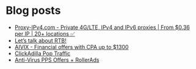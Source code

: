 # Blog posts
<!-- BLOG-POST-LIST:START -->
- [Proxy-IPv4.com - Private 4G/LTE, IPv4 and IPv6 proxies | From $0.36 per IP | 20+ locations ✅](https://afflift.com/f/threads/proxy-ipv4-com-private-4g-lte-ipv4-and-ipv6-proxies-from-0-36-per-ip-20-locations-%E2%9C%85.10228/)
- [Let’s talk about RTB!](https://afflift.com/f/threads/let%E2%80%99s-talk-about-rtb.10227/)
- [AIVIX - Financial offers with CPA up to $1300](https://afflift.com/f/threads/aivix-financial-offers-with-cpa-up-to-1300.8167/)
- [ClickAdilla Pop Traffic](https://afflift.com/f/threads/clickadilla-pop-traffic.9187/)
- [Anti-Virus PPS Offers + RollerAds](https://afflift.com/f/threads/anti-virus-pps-offers-rollerads.10213/)
<!-- BLOG-POST-LIST:END -->
